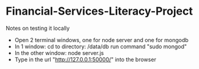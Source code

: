 # Financial-Services-Literacy-Project

Notes on testing it locally 
- Open 2 terminal windows, one for node server and one for mongodb
- In 1 window: cd to directory: /data/db
run command "sudo mongod"
- In the other window: node server.js
- Type in the url "http://127.0.0.1:50000/" into the browser
